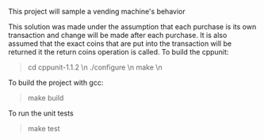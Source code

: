 This project will sample a vending machine's behavior 

This solution was made under the assumption that each purchase is its own transaction and change will be made after each purchase. It is also assumed that the exact coins that are put into the transaction will be returned it the return coins operation is called.
To build the cppunit:
>cd cppunit-1.1.2 \n
>./configure \n
>make \n

To build the project with gcc:
>make build

To run the unit tests 
>make test